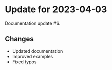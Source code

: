 # Update for 2023-04-03

Documentation update #6.

## Changes

- Updated documentation
- Improved examples
- Fixed typos